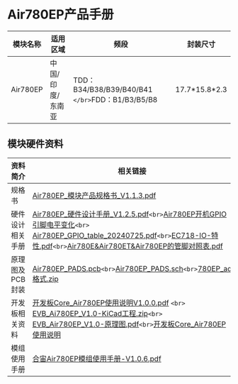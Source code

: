 # Air780EP产品手册

| 模块名称 | 适用区域         | 频段                                               | 封装尺寸        |
| -------- | ---------------- | -------------------------------------------------- | --------------- |
| Air780EP | 中国/印度/东南亚 | TDD：B34/B38/B39/B40/B41 `</br>`FDD：B1/B3/B5/B8 | 17.7\*15.8\*2.3 |

## 模块硬件资料

| 资料简介         | 相关链接                                                                                                                                                                                                                                                                                                                                                                                                                                                                                                                                                                                                                                                                                                                      |
| ---------------- | ----------------------------------------------------------------------------------------------------------------------------------------------------------------------------------------------------------------------------------------------------------------------------------------------------------------------------------------------------------------------------------------------------------------------------------------------------------------------------------------------------------------------------------------------------------------------------------------------------------------------------------------------------------------------------------------------------------------------------- |
| 规格书           | [Air780EP_模块产品规格书_V1.1.3.pdf](https://cdn.openluat-luatcommunity.openluat.com/attachment/20240814170652616_Air780EP_模块产品规格书_V1.1.3.pdf)                                                                                                                                                                                                                                                                                                                                                                                                                                                                                                                                                                            |
| 硬件设计相关手册 | [Air780EP_硬件设计手册_V1.2.5.pdf](https://cdn.openluat-luatcommunity.openluat.com/attachment/20240930104015002_Air780EP_硬件设计手册_V1.2.5.pdf)`<br>`[Air780EP开机GPIO引脚电平变化](https://doc.openluat.com/article/5040 "Air780EP开机GPIO引脚电平变化")`<br>` [Air780EP_GPIO_table_20240725.pdf](https://cdn.openluat-luatcommunity.openluat.com/attachment/20240725200530002_Air780EP&Air780EPV_GPIO_table_20240725.pdf)`<br>`[EC718-IO-特性.pdf](https://cdn.openluat-luatcommunity.openluat.com/attachment/20240508154435627_EC718-IO-特性.pdf)`<br>`[Air780E&amp;Air780ET&amp;Air780EP的管脚对照表.pdf](https://cdn.openluat-luatcommunity.openluat.com/attachment/20240701144747559_Air780E&Air780ET&Air780EP的管脚对照表.pdf) |
| 原理图及PCB封装  | [Air780EP_PADS.pcb](https://cdn.openluat-luatcommunity.openluat.com/attachment/20240304174515360_Air780EP_PADS.pcb)`<br>`[Air780EP_PADS.sch](https://cdn.openluat-luatcommunity.openluat.com/attachment/20240304174548538_Air780EP_PADS.sch)`<br>`[780EP_ad格式.zip](https://cdn.openluat-luatcommunity.openluat.com/attachment/20240424170844720_780ep_ad格式.zip)                                                                                                                                                                                                                                                                                                                                                                |
| 开发板相关资料   | [开发板Core_Air780EP使用说明V1.0.0.pdf](https://cdn.openluat-luatcommunity.openluat.com/attachment/20240920105929207_开发板Core_Air780EP使用说明V1.0.0.pdf) `<br>` [EVB_Ai780EP_V1.0-KiCad工程.zip](https://cdn.openluat-luatcommunity.openluat.com/attachment/20240105140550562_EVB_Air780EP_V1.0-KiCad工程.zip)`<br>` [EVB_Air780EP_V1.0-原理图.pdf](https://cdn.openluat-luatcommunity.openluat.com/attachment/20240105140616346_EVB_Air780EP_V1.0-原理图.pdf)`<br>`[开发板Core_Air780EP使用说明](https://doc.openluat.com/share_article/ekP9pxVv5b0m8 "开发板Core_Air780EP使用说明")                                                                                                                                               |
| 模组使用手册     | [合宙Air780EP模组使用手册-V1.0.6.pdf](https://cdn.openluat-luatcommunity.openluat.com/attachment/20240703171742337_合宙Air780EP模组使用手册-V1.0.6.pdf)                                                                                                                                                                                                                                                                                                                                                                                                                                                                                                                                                                          |
